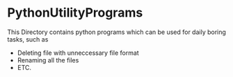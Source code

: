 # PythonUtilityPrograms

This Directory contains python programs which can be used for daily boring tasks, such as 
 - Deleting file with unneccessary file format 
 - Renaming all the files 
 - ETC.
